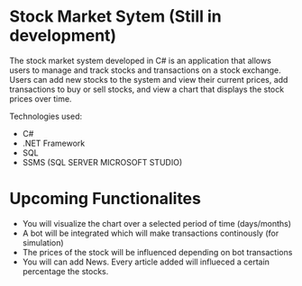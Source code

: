 # Stock Market Sytem (Still in development)

The stock market system developed in C# is an application that allows users to manage and track stocks and transactions on a stock exchange. Users can add new stocks to the system and view their current prices, add transactions to buy or sell stocks, and view a chart that displays the stock prices over time.

Technologies used:
- C#
- .NET Framework
- SQL
- SSMS (SQL SERVER MICROSOFT STUDIO)

# Upcoming Functionalites
- You will visualize the chart over a selected period of time (days/months)
- A bot will be integrated which will make transactions continously (for simulation)
- The prices of the stock will be influenced depending on bot transactions
- You will can add News. Every article added will influeced a certain percentage the stocks.
